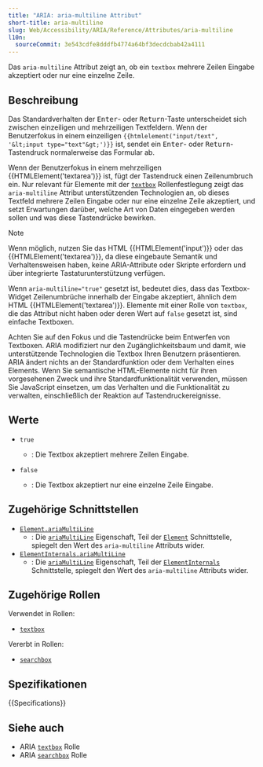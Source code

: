 ```yaml
---
title: "ARIA: aria-multiline Attribut"
short-title: aria-multiline
slug: Web/Accessibility/ARIA/Reference/Attributes/aria-multiline
l10n:
  sourceCommit: 3e543cdfe8dddfb4774a64bf3decdcbab42a4111
---
```


Das `aria-multiline` Attribut zeigt an, ob ein `textbox` mehrere Zeilen Eingabe akzeptiert oder nur eine einzelne Zeile.

## Beschreibung

Das Standardverhalten der <kbd>Enter</kbd>- oder <kbd>Return</kbd>-Taste unterscheidet sich zwischen einzeiligen und mehrzeiligen Textfeldern. Wenn der Benutzerfokus in einem einzeiligen `{{htmlelement("input/text", '&lt;input type="text"&gt;')}}` ist, sendet ein <kbd>Enter</kbd>- oder <kbd>Return</kbd>-Tastendruck normalerweise das Formular ab.

Wenn der Benutzerfokus in einem mehrzeiligen {{HTMLElement('textarea')}} ist, fügt der Tastendruck einen Zeilenumbruch ein. Nur relevant für Elemente mit der [`textbox`](/de/docs/Web/Accessibility/ARIA/Reference/Roles/textbox_role) Rollenfestlegung zeigt das `aria-multiline` Attribut unterstützenden Technologien an, ob dieses Textfeld mehrere Zeilen Eingabe oder nur eine einzelne Zeile akzeptiert, und setzt Erwartungen darüber, welche Art von Daten eingegeben werden sollen und was diese Tastendrücke bewirken.

> [!NOTE]
> Wenn möglich, nutzen Sie das HTML {{HTMLElement('input')}} oder das {{HTMLElement('textarea')}}, da diese eingebaute Semantik und Verhaltensweisen haben, keine ARIA-Attribute oder Skripte erfordern und über integrierte Tastaturunterstützung verfügen.

Wenn `aria-multiline="true"` gesetzt ist, bedeutet dies, dass das Textbox-Widget Zeilenumbrüche innerhalb der Eingabe akzeptiert, ähnlich dem HTML {{HTMLElement('textarea')}}. Elemente mit einer Rolle von `textbox`, die das Attribut nicht haben oder deren Wert auf `false` gesetzt ist, sind einfache Textboxen.

Achten Sie auf den Fokus und die Tastendrücke beim Entwerfen von Textboxen. ARIA modifiziert nur den Zugänglichkeitsbaum und damit, wie unterstützende Technologien die Textbox Ihren Benutzern präsentieren. ARIA ändert nichts an der Standardfunktion oder dem Verhalten eines Elements. Wenn Sie semantische HTML-Elemente nicht für ihren vorgesehenen Zweck und ihre Standardfunktionalität verwenden, müssen Sie JavaScript einsetzen, um das Verhalten und die Funktionalität zu verwalten, einschließlich der Reaktion auf Tastendruckereignisse.

## Werte

- `true`

  - : Die Textbox akzeptiert mehrere Zeilen Eingabe.

- `false`
  - : Die Textbox akzeptiert nur eine einzelne Zeile Eingabe.

## Zugehörige Schnittstellen

- [`Element.ariaMultiLine`](/de/docs/Web/API/Element/ariaMultiLine)
  - : Die [`ariaMultiLine`](/de/docs/Web/API/Element/ariaMultiLine) Eigenschaft, Teil der [`Element`](/de/docs/Web/API/Element) Schnittstelle, spiegelt den Wert des `aria-multiline` Attributs wider.
- [`ElementInternals.ariaMultiLine`](/de/docs/Web/API/ElementInternals/ariaMultiLine)
  - : Die [`ariaMultiLine`](/de/docs/Web/API/ElementInternals/ariaMultiLine) Eigenschaft, Teil der [`ElementInternals`](/de/docs/Web/API/ElementInternals) Schnittstelle, spiegelt den Wert des `aria-multiline` Attributs wider.

## Zugehörige Rollen

Verwendet in Rollen:

- [`textbox`](/de/docs/Web/Accessibility/ARIA/Reference/Roles/textbox_role)

Vererbt in Rollen:

- [`searchbox`](/de/docs/Web/Accessibility/ARIA/Reference/Roles/searchbox_role)

## Spezifikationen

{{Specifications}}

## Siehe auch

- ARIA [`textbox`](/de/docs/Web/Accessibility/ARIA/Reference/Roles/textbox_role) Rolle
- ARIA [`searchbox`](/de/docs/Web/Accessibility/ARIA/Reference/Roles/searchbox_role) Rolle
